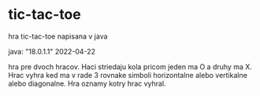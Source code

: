 # tic-tac-toe
hra tic-tac-toe napisana v java

java: "18.0.1.1" 2022-04-22

hra pre dvoch hracov. Haci striedaju kola pricom jeden ma O a druhy ma X. Hrac vyhra ked ma v rade 3 rovnake simboli horizontalne alebo vertikalne alebo diagonalne. Hra oznamy kotry hrac vyhral. 
